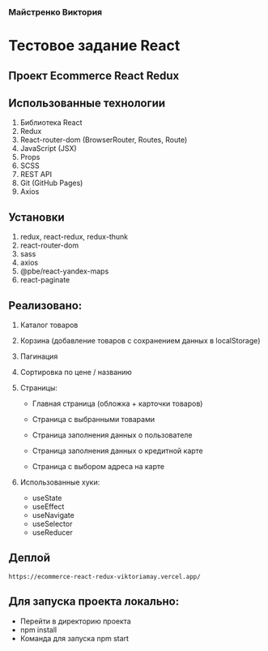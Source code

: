 ### Майстренко Виктория

# Тестовое задание React 

## Проект Ecommerce React Redux 

## Использованные технологии

1. Библиотека React
2. Redux
3. React-router-dom (BrowserRouter, Routes, Route)
4. JavaScript (JSX)
5. Props
6. SCSS
7. REST API
8. Git (GitHub Pages)
9. Axios

## Установки

1. redux, react-redux, redux-thunk
2. react-router-dom
3. sass
4. axios
5. @pbe/react-yandex-maps
6. react-paginate

## Реализовано:

1.  Каталог товаров
2.  Корзина (добавление товаров с сохранением данных в localStorage)
3.  Пагинация
4.  Сортировка по цене / названию
5.  Страницы: 
    
    - Главная страница (обложка + карточки товаров)

    - Страница с выбранными товарами

    - Страница заполнения данных о пользователе

    - Страница заполнения данных о кредитной карте

    - Страница с выбором адреса на карте


6.  Использованные хуки:
    - useState
    - useEffect
    - useNavigate
    - useSelector
    - useReducer



## Деплой

    https://ecommerce-react-redux-viktoriamay.vercel.app/

## Для запуска проекта локально:

- Перейти в директорию проекта
- npm install
- Команда для запуска npm start
